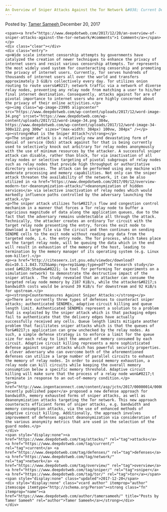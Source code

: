 ```yaml
---
An Overview of Sniper Attacks Against the Tor Network &#038; Current Defenses
---
```

<article class="post-listing post-23991 post type-post status-publish format-standard has-post-thumbnail hentry category-deepdot-news tag-attacks tag-current tag-defenses tag-network tag-overview tag-sniper tag-tor">
    <div class="post-inner">
        <span>Posted by: <a href="https://www.deepdotweb.com/author/tamersameeh/" title="">Tamer Sameeh </a></span>
    <span>December 20, 2017</span>
    
    <span><a href="https://www.deepdotweb.com/2017/12/20/an-overview-of-sniper-attacks-against-the-tor-network/#comments">1 Comment</a></span>
    </p>
    <div class="clear"></div>
    <div class="entry">
    <p>Wide scale internet censorship attempts by governments have catalyzed the creation of newer techniques to enhance the privacy of internet users and resist various censorship attempts. Tor represents the most widely used system for counteracting censorship and promoting the privacy of internet users. Currently, Tor serves hundreds of thousands of internet users all over the world and transfers approximately 3 GiB/s collectively every day. Tor utilizes onion routing to route users&#8217; network traffic via a network of diverse relay nodes, preventing any relay node from matching a user to his/her final internet destination. Consequently, attacks against Tor are of pivotal importance to internet users who are highly concerned about the privacy of their online activities.</p>
    <p><img class="wp-image-23995 aligncenter" src="https://www.deepdotweb.com/wp-content/uploads/2017/12/word-image-34.png" srcset="https://www.deepdotweb.com/wp-content/uploads/2017/12/word-image-34.png 384w, https://www.deepdotweb.com/wp-content/uploads/2017/12/word-image-34-300x122.png 300w" sizes="(max-width: 384px) 100vw, 384px" /></p>
    <p><strong>What is the Sniper Attack?</strong></p>
    <p>The sniper attack is a relatively new and devastating form of denial of service (DoS) attack against Tor that is being currently used to selectively knock out arbitrary Tor relay nodes anonymously with the use of minimum resources by the attacker. A successful sniper attack can disable, rather than block, Tor via inactivation of all relay nodes or selective targeting of pivotal subgroups of relay nodes such as relay nodes that provide high throughput or authoritative directory services. The attack can be performed using any machine with moderate processing and memory capabilities. Not only can the sniper attack threaten the availability of the network, it can be also utilized in <a href="https://www.deepdotweb.com/2017/09/12/overview-modern-tor-deanonymization-attacks/">deanonymization of hidden services</a> via selective inactivation of relay nodes which would markedly influence paths controlled by the adversary launching the attack.</p>
    <p>The sniper attack utilizes Tor&#8217;s flow and congestion control mechanism in a manner that forces a Tor relay node to buffer a capricious magnitude of data along the application queues, due to the fact that the adversary remains undetectable all through the attack. Technically, the attacker creates an ordinary Tor circuit with the target relay node presenting the entry, forces the exit node to download a large file via the circuit and then continues on sending SENDME cells to the exit node without reading any data from the targeted node, i.e. the entry node. The Tor process, which takes place on the target relay node, will be queuing the data which in the end will result in exhaustion of the memory of the host, leading to termination by the memory manager of its operating system (e.g. Linux oom-killer).</p>
    <p><a href="http://citeseerx.ist.psu.edu/viewdoc/download?doi=10.1.1.843.7325&amp;rep=rep1&amp;type=pdf">A research study</a> used &#8220;Shadow&#8221; (a tool for performing Tor experiments on a simulation network) to demonstrate the destructive impact of the sniper attack . The study revealed that an attacker can consume the targeted relay node memory by 2187 KiB/s, while the attacker&#8217;s bandwidth costs would be around 39 KiB/s for downstream and 92 KiB/s for upstream.</p>
    <p><strong>Countermeasures Against Sniper Attacks:</strong></p>
    <p>There are currently three types of defenses to counteract sniper attacks; authenticated SENDMEs, adaptive circuit killing and queue length limit. Authenticated SENDMEs represent a solution to a problem that is exploited by the sniper attack which is that packaging edges fail to authenticate that the delivery edges have actually successfully received any cells. Queue length limits mitigate another problem that facilitates sniper attacks which is that the queues of Tor&#8217;s application can grow unchecked by the relay nodes. As such, a simple defense strategy is to enforce a limit for the queue size for each relay to limit the amount of memory consumed by each circuit. Adaptive circuit killing represents a more sophisticated defense against sniper attacks which has powerful security properties. A clever adversary who can overcome both of the aforementioned defenses can utilize a large number of parallel circuits to exhaust the memory of relay nodes. In order to avoid memory exhaustion, a relay node can kill circuits while keeping the overall memory consumption below a specific memory threshold. Adaptive circuit killing will make sure that the process of a relay node won&#8217;t terminate in response to an out-of-memory condition.</p>
    <p><a href="http://www.ingentaconnect.com/content/asp/jctn/2017/00000014/00000011/art00057#Refs">A recently published paper</a> proposed a new defense approach for bandwidth, memory exhausted forms of sniper attacks, as well as deanonymization attacks targeting the Tor network. This new approach counteracts efficient forms of sniper attacks, e.g. bandwidth and memory consumption attacks, via the use of enhanced methods of adaptive circuit killing. Additionally, the approach involves improvement of defenses against deanonymization via consideration of the various anonymity metrics that are used in the selection of the guard nodes.</p>
    </div>
    <span style="display:none"><a href="https://www.deepdotweb.com/tag/attacks/" rel="tag">attacks</a> <a href="https://www.deepdotweb.com/tag/current/" rel="tag">current</a> <a href="https://www.deepdotweb.com/tag/defenses/" rel="tag">defenses</a> <a href="https://www.deepdotweb.com/tag/network/" rel="tag">network</a> <a href="https://www.deepdotweb.com/tag/overview/" rel="tag">overview</a> <a href="https://www.deepdotweb.com/tag/sniper/" rel="tag">sniper</a> <a href="https://www.deepdotweb.com/tag/tor/" rel="tag">tor</a></span> <span style="display:none" class="updated">2017-12-20</span>
    <div style="display:none" class="vcard author" itemprop="author" itemscope itemtype="http://schema.org/Person"><strong class="fn" itemprop="name"><a href="https://www.deepdotweb.com/author/tamersameeh/" title="Posts by Tamer Sameeh" rel="author">Tamer Sameeh</a></strong></div>
    </div>
</article>

